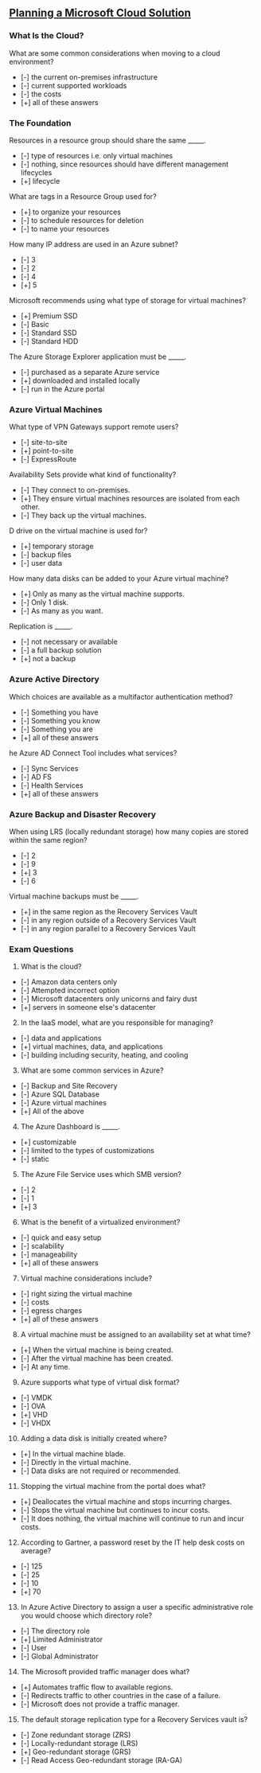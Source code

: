 ## [Planning a Microsoft Cloud Solution](https://www.linkedin.com/learning/planning-a-microsoft-cloud-solution-2)

### What Is the Cloud?

What are some common considerations when moving to a cloud environment?

- [-] the current on-premises infrastructure
- [-] current supported workloads
- [-] the costs
- [+] all of these answers

### The Foundation

Resources in a resource group should share the same _____.

- [-] type of resources i.e. only virtual machines
- [-] nothing, since resources should have different management lifecycles
- [+] lifecycle

What are tags in a Resource Group used for?

- [+] to organize your resources
- [-] to schedule resources for deletion
- [-] to name your resources

How many IP address are used in an Azure subnet?

- [-] 3
- [-] 2
- [-] 4
- [+] 5

Microsoft recommends using what type of storage for virtual machines?

- [+] Premium SSD
- [-] Basic
- [-] Standard SSD
- [-] Standard HDD

The Azure Storage Explorer application must be _____.

- [-] purchased as a separate Azure service
- [+] downloaded and installed locally
- [-] run in the Azure portal

### Azure Virtual Machines

What type of VPN Gateways support remote users?

- [-] site-to-site
- [+] point-to-site
- [-] ExpressRoute

Availability Sets provide what kind of functionality?

- [-] They connect to on-premises.
- [+] They ensure virtual machines resources are isolated from each other.
- [-] They back up the virtual machines.

D drive on the virtual machine is used for?

- [+] temporary storage
- [-] backup files
- [-] user data

How many data disks can be added to your Azure virtual machine?

- [+] Only as many as the virtual machine supports.
- [-] Only 1 disk.
- [-] As many as you want.

Replication is _____.

- [-] not necessary or available
- [-] a full backup solution
- [+] not a backup

### Azure Active Directory

Which choices are available as a multifactor authentication method?

- [-] Something you have
- [-] Something you know
- [-] Something you are
- [+] all of these answers

he Azure AD Connect Tool includes what services?

- [-] Sync Services
- [-] AD FS
- [-] Health Services
- [+] all of these answers

### Azure Backup and Disaster Recovery

When using LRS (locally redundant storage) how many copies are stored within the same region?

- [-] 2
- [-] 9
- [+] 3
- [-] 6

Virtual machine backups must be _____.

- [+] in the same region as the Recovery Services Vault
- [-] in any region outside of a Recovery Services Vault
- [-] in any region parallel to a Recovery Services Vault

### Exam Questions

1. What is the cloud?
- [-] Amazon data centers only
- [-] Attempted incorrect option
- [-] Microsoft datacenters only unicorns and fairy dust
- [+] servers in someone else's datacenter

2. In the IaaS model, what are you responsible for managing?

- [-] data and applications
- [+] virtual machines, data, and applications
- [-] building including security, heating, and cooling

3. What are some common services in Azure?

- [-] Backup and Site Recovery
- [-] Azure SQL Database
- [-] Azure virtual machines
- [+] All of the above

4. The Azure Dashboard is _____.

- [+] customizable
- [-] limited to the types of customizations
- [-] static

5. The Azure File Service uses which SMB version?

- [-] 2
- [-] 1
- [+] 3

6. What is the benefit of a virtualized environment?

- [-] quick and easy setup
- [-] scalability
- [-] manageability
- [+] all of these answers

7. Virtual machine considerations include?

- [-] right sizing the virtual machine
- [-] costs
- [-] egress charges
- [+] all of these answers

8. A virtual machine must be assigned to an availability set at what time?

- [+] When the virtual machine is being created.
- [-] After the virtual machine has been created.
- [-] At any time.

9. Azure supports what type of virtual disk format?

- [-] VMDK
- [-] OVA
- [+] VHD
- [-] VHDX

10. Adding a data disk is initially created where?

- [+] In the virtual machine blade.
- [-] Directly in the virtual machine.
- [-] Data disks are not required or recommended.

11. Stopping the virtual machine from the portal does what?

- [+] Deallocates the virtual machine and stops incurring charges.
- [-] Stops the virtual machine but continues to incur costs.
- [-] It does nothing, the virtual machine will continue to run and incur costs.

12. According to Gartner, a password reset by the IT help desk costs on average?

- [-] 125
- [-] 25
- [-] 10
- [+] 70

13. In Azure Active Directory to assign a user a specific administrative role you would choose which directory role?

- [-] The directory role
- [+] Limited Administrator
- [-] User
- [-] Global Administrator

14. The Microsoft provided traffic manager does what?

- [+] Automates traffic flow to available regions.
- [-] Redirects traffic to other countries in the case of a failure.
- [-] Microsoft does not provide a traffic manager.

15. The default storage replication type for a Recovery Services vault is?

- [-] Zone redundant storage (ZRS)
- [-] Locally-redundant storage (LRS)
- [+] Geo-redundant storage (GRS)
- [-] Read Access Geo-redundant storage (RA-GA)
